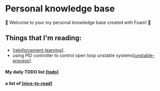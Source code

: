 # Personal knowledge base

👋 Welcome to your my personal knowledge base created with Foam! 💓

## Things that I'm reading:
- [[reinforcement-learning]].
- using PID controller to control open loop unstable systems[[unstable-process]].

####  My daily TODO list [[todo]]

#### a list of [[nice-to-read]]

[//begin]: # "Autogenerated link references for markdown compatibility"
[reinforcement-learning]: reinforcement-learning "Reinforcement Learning"
[unstable-process]: unstable-process "Open Loop Unstable PID tuning"
[todo]: todo "Todo"
[nice-to-read]: nice-to-read "Worth reading material"
[//end]: # "Autogenerated link references"
